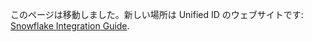 このページは移動しました。新しい場所は Unified ID のウェブサイトです: [Snowflake Integration Guide](https://unifiedid.com/ja/docs/guides/snowflake_integration).
